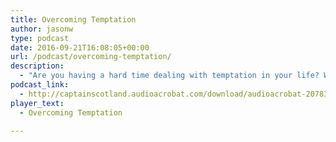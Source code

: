 ```yaml
---
title: Overcoming Temptation
author: jasonw
type: podcast
date: 2016-09-21T16:08:05+00:00
url: /podcast/overcoming-temptation/
description:
  - "Are you having a hard time dealing with temptation in your life? Where do you go for help? How do you overcome temptation-listen as the Highlander's Heart returns from a long and unexpected hiatus to share where and how to overcome temptation!"
podcast_link:
  - http://captainscotland.audioacrobat.com/download/audioacrobat-20783-u-1740675-s-1.mp3
player_text:
  - Overcoming Temptation

---
```

